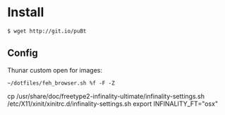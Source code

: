 # Install

```sh
$ wget http://git.io/puBt
```

## Config
Thunar custom open for images:

```
~/dotfiles/feh_browser.sh %f -F -Z
```

cp /usr/share/doc/freetype2-infinality-ultimate/infinality-settings.sh /etc/X11/xinit/xinitrc.d/infinality-settings.sh
export INFINALITY_FT="osx"
